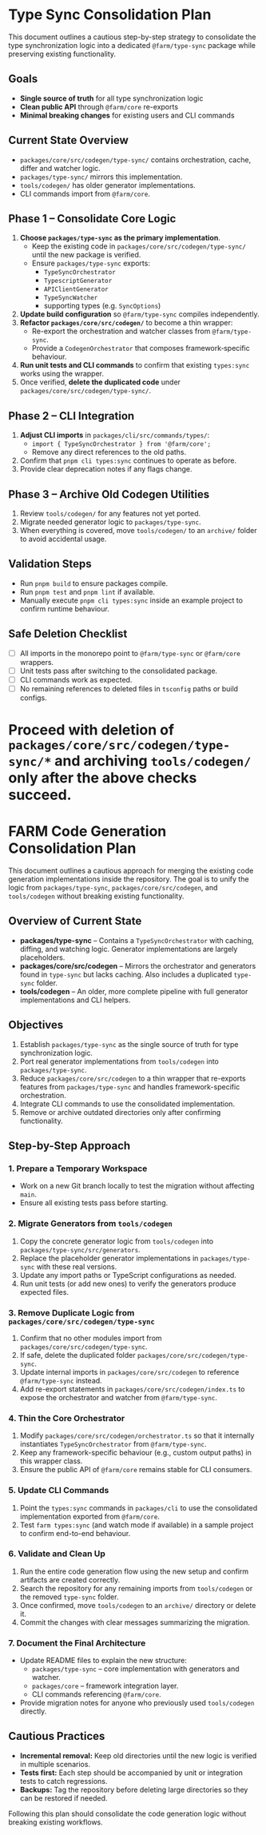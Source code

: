 # Type Sync Consolidation Plan

This document outlines a cautious step-by-step strategy to consolidate the type synchronization logic into a dedicated `@farm/type-sync` package while preserving existing functionality.

## Goals
- **Single source of truth** for all type synchronization logic
- **Clean public API** through `@farm/core` re-exports
- **Minimal breaking changes** for existing users and CLI commands

## Current State Overview
- `packages/core/src/codegen/type-sync/` contains orchestration, cache, differ and watcher logic.
- `packages/type-sync/` mirrors this implementation.
- `tools/codegen/` has older generator implementations.
- CLI commands import from `@farm/core`.

## Phase 1 – Consolidate Core Logic
1. **Choose `packages/type-sync` as the primary implementation**.
   - Keep the existing code in `packages/core/src/codegen/type-sync/` until the new package is verified.
   - Ensure `packages/type-sync` exports:
     - `TypeSyncOrchestrator`
     - `TypescriptGenerator`
     - `APIClientGenerator`
     - `TypeSyncWatcher`
     - supporting types (e.g. `SyncOptions`)
2. **Update build configuration** so `@farm/type-sync` compiles independently.
3. **Refactor `packages/core/src/codegen/`** to become a thin wrapper:
   - Re-export the orchestration and watcher classes from `@farm/type-sync`.
   - Provide a `CodegenOrchestrator` that composes framework‑specific behaviour.
4. **Run unit tests and CLI commands** to confirm that existing `types:sync` works using the wrapper.
5. Once verified, **delete the duplicated code** under `packages/core/src/codegen/type-sync/`.

## Phase 2 – CLI Integration
1. **Adjust CLI imports** in `packages/cli/src/commands/types/`:
   - `import { TypeSyncOrchestrator } from '@farm/core';`
   - Remove any direct references to the old paths.
2. Confirm that `pnpm cli types:sync` continues to operate as before.
3. Provide clear deprecation notes if any flags change.

## Phase 3 – Archive Old Codegen Utilities
1. Review `tools/codegen/` for any features not yet ported.
2. Migrate needed generator logic to `packages/type-sync`.
3. When everything is covered, move `tools/codegen/` to an `archive/` folder to avoid accidental usage.

## Validation Steps
- Run `pnpm build` to ensure packages compile.
- Run `pnpm test` and `pnpm lint` if available.
- Manually execute `pnpm cli types:sync` inside an example project to confirm runtime behaviour.

## Safe Deletion Checklist
- [ ] All imports in the monorepo point to `@farm/type-sync` or `@farm/core` wrappers.
- [ ] Unit tests pass after switching to the consolidated package.
- [ ] CLI commands work as expected.
- [ ] No remaining references to deleted files in `tsconfig` paths or build configs.

Proceed with deletion of `packages/core/src/codegen/type-sync/*` and archiving `tools/codegen/` **only after** the above checks succeed.
=======
# FARM Code Generation Consolidation Plan

This document outlines a cautious approach for merging the existing code generation implementations inside the repository. The goal is to unify the logic from `packages/type-sync`, `packages/core/src/codegen`, and `tools/codegen` without breaking existing functionality.

## Overview of Current State

- **packages/type-sync** – Contains a `TypeSyncOrchestrator` with caching, diffing, and watching logic. Generator implementations are largely placeholders.
- **packages/core/src/codegen** – Mirrors the orchestrator and generators found in `type-sync` but lacks caching. Also includes a duplicated `type-sync` folder.
- **tools/codegen** – An older, more complete pipeline with full generator implementations and CLI helpers.

## Objectives

1. Establish `packages/type-sync` as the single source of truth for type synchronization logic.
2. Port real generator implementations from `tools/codegen` into `packages/type-sync`.
3. Reduce `packages/core/src/codegen` to a thin wrapper that re-exports features from `packages/type-sync` and handles framework-specific orchestration.
4. Integrate CLI commands to use the consolidated implementation.
5. Remove or archive outdated directories only after confirming functionality.

## Step-by-Step Approach

### 1. Prepare a Temporary Workspace

- Work on a new Git branch locally to test the migration without affecting `main`.
- Ensure all existing tests pass before starting.

### 2. Migrate Generators from `tools/codegen`

1. Copy the concrete generator logic from `tools/codegen` into `packages/type-sync/src/generators`.
2. Replace the placeholder generator implementations in `packages/type-sync` with these real versions.
3. Update any import paths or TypeScript configurations as needed.
4. Run unit tests (or add new ones) to verify the generators produce expected files.

### 3. Remove Duplicate Logic from `packages/core/src/codegen/type-sync`

1. Confirm that no other modules import from `packages/core/src/codegen/type-sync`.
2. If safe, delete the duplicated folder `packages/core/src/codegen/type-sync`.
3. Update internal imports in `packages/core/src/codegen` to reference `@farm/type-sync` instead.
4. Add re-export statements in `packages/core/src/codegen/index.ts` to expose the orchestrator and watcher from `@farm/type-sync`.

### 4. Thin the Core Orchestrator

1. Modify `packages/core/src/codegen/orchestrator.ts` so that it internally instantiates `TypeSyncOrchestrator` from `@farm/type-sync`.
2. Keep any framework-specific behaviour (e.g., custom output paths) in this wrapper class.
3. Ensure the public API of `@farm/core` remains stable for CLI consumers.

### 5. Update CLI Commands

1. Point the `types:sync` commands in `packages/cli` to use the consolidated implementation exported from `@farm/core`.
2. Test `farm types:sync` (and watch mode if available) in a sample project to confirm end-to-end behaviour.

### 6. Validate and Clean Up

1. Run the entire code generation flow using the new setup and confirm artifacts are created correctly.
2. Search the repository for any remaining imports from `tools/codegen` or the removed `type-sync` folder.
3. Once confirmed, move `tools/codegen` to an `archive/` directory or delete it.
4. Commit the changes with clear messages summarizing the migration.

### 7. Document the Final Architecture

- Update README files to explain the new structure:
  - `packages/type-sync` – core implementation with generators and watcher.
  - `packages/core` – framework integration layer.
  - CLI commands referencing `@farm/core`.
- Provide migration notes for anyone who previously used `tools/codegen` directly.

## Cautious Practices

- **Incremental removal:** Keep old directories until the new logic is verified in multiple scenarios.
- **Tests first:** Each step should be accompanied by unit or integration tests to catch regressions.
- **Backups:** Tag the repository before deleting large directories so they can be restored if needed.

Following this plan should consolidate the code generation logic without breaking existing workflows.